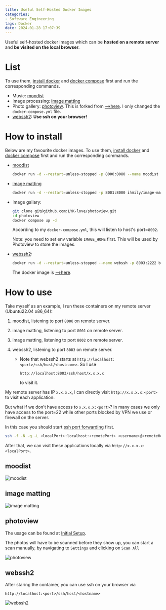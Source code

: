 ```yaml
---
title: Useful Self-Hosted Docker Images
categories:
- Software Engineering
tags: Docker
date: 2024-01-28 17:07:39
---
```


Useful self-hosted docker images which can be **hosted on a remote server** and **be visited on the local browser**.

<!--more-->

# List

To use them, [install docker]() and [docker compose](https://lyk-love.cn/2022/02/15/docker-compose/) first and run the corresponding commands. 



* Music: [moodist](https://github.com/geekyouth/moodist)
* Image processing: [image matting](https://github.com/ihmily/image-matting)
* Photo gallery: [photoview](https://github.com/LYK-love/photoview). This is forked from [-->here](https://github.com/photoview/photoview). I only changed the `docker-compose.yml` file.
* [webssh2](https://github.com/billchurch/WebSSH2): **Use ssh on your browser!**

# How to install

Below are my favourite docker images. To use them, [install docker]() and [docker compose](https://lyk-love.cn/2022/02/15/docker-compose/) first and run the corresponding commands. 

* [moodist](https://github.com/geekyouth/moodist)

  ```sh
  docker run -d --restart=unless-stopped -p 8000:8080 --name moodist  geekyouth/moodist:v1.2.0
  ```

* [image matting](https://github.com/ihmily/image-matting)

  ```sh
  docker run -d --restart=unless-stopped -p 8001:8000 ihmily/image-matting:0.0.3
  ```
  
* Image gallary: 

  ```sh
  git clone git@github.com:LYK-love/photoview.git
  cd photoview
  docker compose up -d
  ```
  
  According to my `docker-compose.yml`, this will listen to host's port=`8002`.
  
  Note: you need to set env variable `IMAGE_HOME` first. This will be used by Photoview to store the images.
  
* [webssh2](https://github.com/billchurch/WebSSH2):

  ```sh
  docker run -d --restart=unless-stopped --name webssh -p 8003:2222 billchurch/webssh2
  ```
  
  The docker image is [-->here](https://hub.docker.com/r/billchurch/webssh2).



# How to use

Take myself as an example, I run these containers on my remote server (Ubuntu22.04 x86_64):

1. moodist, listening to port `8000` on remote server.

2. image matting, listening to port `8001` on remote server.

3. image matting, listening to port `8002` on remote server.

4. webssh2, listening to port `8003` on remote server.

   * Note that webssh2 starts at `http://localhost:<port>/ssh/host/<hostname>`. So I use

     ```
     http://localhost:8003/ssh/host/x.x.x.x
     ```

     to visit it.



My remote server has IP `x.x.x.x`, I can directly visit `http://x.x.x.x:<port>` to visit each application.

But what if we don't have access to `x.x.x.x:<port>`? In many cases we only have access to the port=22 while other ports blocked by VPN we use or firewall on the server.

In this case you should start [ssh port forwarding](https://lyk-love.cn/2024/01/28/how-to-use-ssh/#port-forwarding) first.

```sh
ssh -f -N -q -L <localPort>:localhost:<remotePort> <username>@<remoteHost>
```

After that, we can visit these applications locally via `http://x.x.x.x:<localPort>`.



## moodist

![moodist](https://lyk-love.oss-cn-shanghai.aliyuncs.com/Docker/Useful%20Self-Hosted%20Docker%20Images/moodist.png)

## image matting

![image matting](https://lyk-love.oss-cn-shanghai.aliyuncs.com/Docker/Useful%20Self-Hosted%20Docker%20Images/image%20matting.png)



## photoview

The usage can be found at [Initial Setup](https://github.com/LYK-love/photoview#initial-setup).

The photos will have to be scanned before they show up, you can start a scan manually, by navigating to `Settings` and clicking on `Scan All`

![photoview](https://lyk-love.oss-cn-shanghai.aliyuncs.com/Docker/Useful%20Self-Hosted%20Docker%20Images/photoview.png)

## webssh2

After staring the container, you can use ssh on your browser via 

```
http://localhost:<port>/ssh/host/<hostname>
```



![webssh2](https://lyk-love.oss-cn-shanghai.aliyuncs.com/Docker/Useful%20Self-Hosted%20Docker%20Images/webssh2.png)



